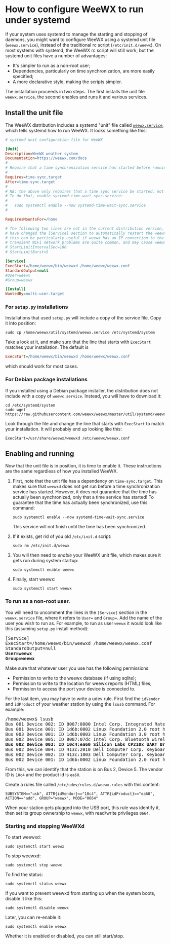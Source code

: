 # How to configure WeeWX to run under systemd

If your system uses systemd to manage the starting and stopping of daemons, you might want to configure WeeWX
using a systemd unit file (`weewx.service`), instead of the traditional rc script
(`/etc/init.d/weewx`).  On most systems with systemd, the WeeWX rc script will still work, but
the systemd unit files have a number of advantages:
 - It's simpler to run as a non-root user;
 - Dependencies, particularly on time synchronization, are more easily specified;
 - A more declarative style, making the scripts simpler.

The installation proceeds in two steps. The first installs the unit file `weewx.service`, the second enables and
runs it and various services.

## Install the unit file

The WeeWX distribution includes a systemd "unit" file called 
[`weewx.service`](https://github.com/weewx/weewx/blob/master/util/systemd/weewx.service), which tells systemd how 
to run WeeWX.  It looks something like this:

```ini
# systemd unit configuration file for WeeWX

[Unit]
Description=WeeWX weather system
Documentation=https://weewx.com/docs
#
# Require that a time synchronization service has started before running me.
#
Requires=time-sync.target
After=time-sync.target
#
# NB: the above only requires that a time sync service be started, not actually synchronized!
# To do that, enable systemd-time-wait-sync.service:
#
#   sudo systemctl enable --now systemd-time-wait-sync.service
#

RequiresMountsFor=/home

# The following two lines are not in the current distribution version, but should be uncommented and used if you
# have changed the [Service] section to automatically restart the weewx service if it crashes. As noted below,
# this can be particularly useful if weewx has an IP connection to the weather station it is monitoring, since
# transient WiFi network problems are quite common, and may cause weewx to crash.
# StartLimitIntervalSec=100
# StartLimitBurst=5

[Service]
ExecStart=/home/weewx/bin/weewxd /home/weewx/weewx.conf
StandardOutput=null
#User=weewx
#Group=weewx

[Install]
WantedBy=multi-user.target
```

### For `setup.py` installations

Installations that used `setup.py` will include a copy of the service file. Copy it into position:

```shell
sudo cp /home/weewx/util/systemd/weewx.service /etc/systemd/system
```

Take a look at it, and make sure that the line that starts with `ExecStart` matches your installation. The default
is
```ini
ExecStart=/home/weewx/bin/weewxd /home/weewx/weewx.conf
```
which should work for most cases.

### For Debian package installations
If you installed using a Debian package installer, the distribution does not include with a copy of 
`weewx.service`. Instead, you will have to download it:

```
cd /etc/systemd/system
sudo wget https://raw.githubusercontent.com/weewx/weewx/master/util/systemd/weewx.service 
```

Look through the file and change the line that starts with `ExecStart` to match your installation. It will
probably end up looking like this:

```
ExecStart=/usr/share/weewx/weewxd /etc/weewx/weewx.conf
```
 
## Enabling and running
Now that the unit file is in position, it is time to enable it. These instructions are the same
regardless of how you installed WeeWX.

1. First, note that the unit file has a dependency on `time-sync.target`. This makes sure that `weewxd` does not get run
before a time synchronization service has started. However, it does not guarantee that the time has actually been
synchronized, only that a time service has started! To guarantee that the time has actually been synchronized,
use this command:

    ```shell
    sudo systemctl enable --now systemd-time-wait-sync.service
    ```

    This service will not finish until the time has been synchronized. 

2. If it exists, get rid of you old `/etc/init.d` script:
    ```shell
    sudo rm /etc/init.d/weewx
   ```    
4. You will then need to *enable* your WeeWX unit file, which makes sure it gets run during system startup:
    ```shell
    sudo systemctl enable weewx
    ```

5. Finally, start weewx:
    ```shell
    sudo systemctl start weewx
    ```

### To run as a non-root user.

You will need to uncomment the lines in the `[Service]` section in the `weewx.service` file,
where it refers to `User=` and `Group=`. Add the name of the user you wish to run as. For example,
to run as user `weewx` it would look like this (assuming `setup.py` install method):

<pre>
[Service]
ExecStart=/home/weewx/bin/weewxd /home/weewx/weewx.conf
StandardOutput=null
<b>User=weewx
Group=weewx</b>
</pre>

Make sure that whatever user you use has the following permissions: 
- Permission to write to the weewx database (if using sqlite);
- Permission to write to the location for weewx reports (HTML) files;
- Permission to access the port your device is connected to. 
 
For the last item, you may have to write a udev rule. First find the `idVendor` and `idProduct` of your
weather station by using the `lsusb` command. For example:

<pre>
/home/weewx$ lsusb
Bus 001 Device 002: ID 8087:8000 Intel Corp. Integrated Rate Matching Hub
Bus 001 Device 001: ID 1d6b:0002 Linux Foundation 2.0 root hub
Bus 003 Device 001: ID 1d6b:0003 Linux Foundation 3.0 root hub
Bus 002 Device 005: ID 8087:07dc Intel Corp. Bluetooth wireless interface
<b>Bus 002 Device 003: ID 10c4:ea60 Silicon Labs CP210x UART Bridge</b>
Bus 002 Device 004: ID 413c:2010 Dell Computer Corp. Keyboard
Bus 002 Device 002: ID 413c:1003 Dell Computer Corp. Keyboard Hub
Bus 002 Device 001: ID 1d6b:0002 Linux Foundation 2.0 root hub
</pre>

From this, we can identify that the station is on Bus 2, Device 5. The vendor ID is `10c4` and the product id is 
`ea60`.

Create a rules file called `/etc/udev/rules.d/weewx.rules` with this content:

```
SUBSYSTEM=="usb", ATTR{idVendor}=="10c4", ATTR{idProduct}=="ea60", ACTION=="add", GROUP="weewx", MODE="0664"
```

When your station gets plugged into the USB port, this rule was identify it, then set its group ownership to
`weewx`, with read/write privileges `0664`.


### Starting and stopping WeeWXd

To start weewxd:

    sudo systemctl start weewx

To stop weewxd:

    sudo systemctl stop weewx

To find the status:

    sudo systemctl status weewx

If you want to prevent weewxd from starting up when the system boots, disable it like this:

    sudo systemctl disable weewx

Later, you can re-enable it:

    sudo systemctl enable weewx

Whether it is enabled or disabled, you can still start/stop.